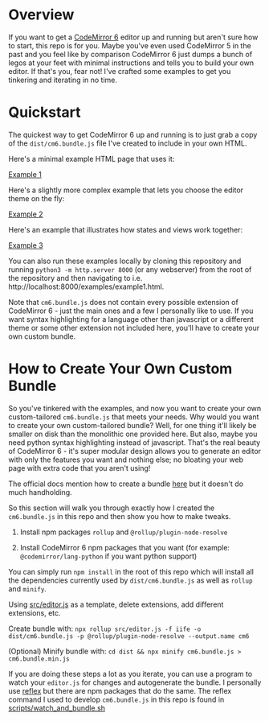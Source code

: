 # Overview

If you want to get a [CodeMirror 6](https://codemirror.net/) editor up and running but aren't sure how to start, this repo is for you. Maybe you've even used CodeMirror 5 in the past and you feel like by comparison CodeMirror 6 just dumps a bunch of legos at your feet with minimal instructions and tells you to build your own editor. If that's you, fear not! I've crafted some examples to get you tinkering and iterating in no time.

# Quickstart

The quickest way to get CodeMirror 6 up and running is to just grab a copy of the `dist/cm6.bundle.js` file I've created to include in your own HTML.

Here's a minimal example HTML page that uses it: 

[Example 1](https://rpgillespie6.github.io/codemirror-quickstart/examples/example1.html)

Here's a slightly more complex example that lets you choose the editor theme on the fly:

[Example 2](https://rpgillespie6.github.io/codemirror-quickstart/examples/example2.html)

Here's an example that illustrates how states and views work together:

[Example 3](https://rpgillespie6.github.io/codemirror-quickstart/examples/example3.html)

You can also run these examples locally by cloning this repository and running `python3 -m http.server 8000` (or any webserver) from the root of the repository and then navigating to i.e. http://localhost:8000/examples/example1.html.

Note that `cm6.bundle.js` does not contain every possible extension of CodeMirror 6 - just the main ones and a few I personally like to use. If you want syntax highlighting for a language other than javascript or a different theme or some other extension not included here, you'll have to create your own custom bundle.

# How to Create Your Own Custom Bundle

So you've tinkered with the examples, and now you want to create your own custom-tailored `cm6.bundle.js` that meets your needs. Why would you want to create your own custom-tailored bundle? Well, for one thing it'll likely be smaller on disk than the monolithic one provided here. But also, maybe you need python syntax highlighting instead of javascript. That's the real beauty of CodeMirror 6 - it's super modular design allows you to generate an editor with only the features you want and nothing else; no bloating your web page with extra code that you aren't using!

The official docs mention how to create a bundle [here](https://codemirror.net/examples/bundle/) but it doesn't do much handholding.

So this section will walk you through exactly how I created the `cm6.bundle.js` in this repo and then show you how to make tweaks.

1. Install npm packages `rollup` and `@rollup/plugin-node-resolve`

2. Install CodeMirror 6 npm packages that you want (for example: `@codemirror/lang-python` if you want python support)

You can simply run `npm install` in the root of this repo which will install all the dependencies currently used by `dist/cm6.bundle.js` as well as `rollup` and `minify`.

Using [src/editor.js](src/editor.js) as a template, delete extensions, add different extensions, etc.

Create bundle with: `npx rollup src/editor.js -f iife -o dist/cm6.bundle.js -p @rollup/plugin-node-resolve --output.name cm6`

(Optional) Minify bundle with: `cd dist && npx minify cm6.bundle.js > cm6.bundle.min.js`

If you are doing these steps a lot as you iterate, you can use a program to watch your `editor.js` for changes and autogenerate the bundle. I personally use [reflex](https://github.com/cespare/reflex) but there are npm packages that do the same. The reflex command I used to develop `cm6.bundle.js` in this repo is found in [scripts/watch_and_bundle.sh](scripts/watch_and_bundle.sh)